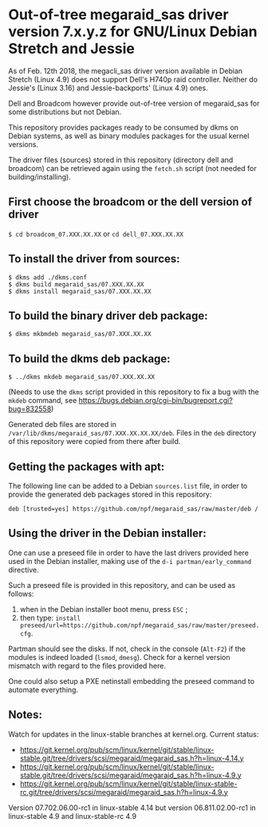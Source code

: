 Out-of-tree megaraid_sas driver version 7.x.y.z for GNU/Linux Debian Stretch and Jessie
=======================================================================================

As of Feb. 12th 2018, the megacli_sas driver version available in Debian Stretch (Linux 4.9) does not support Dell's H740p raid controller. Neither do Jessie's (Linux 3.16) and Jessie-backports' (Linux 4.9) ones.

Dell and Broadcom however provide out-of-tree version of megaraid_sas for some distributions but not Debian.

This repository provides packages ready to be consumed by dkms on Debian systems, as well as binary modules packages for the usual kernel versions.
 
The driver files (sources) stored in this repository (directory dell and broadcom) can be retrieved again using the `fetch.sh` script (not needed for building/installing).

First choose the broadcom or the dell version of driver
-------------------------------------------------------

`$ cd broadcom_07.XXX.XX.XX` or `cd dell_07.XXX.XX.XX`

To install the driver from sources:
-----------------------------------
```
$ dkms add ./dkms.conf
$ dkms build megaraid_sas/07.XXX.XX.XX
$ dkms install megaraid_sas/07.XXX.XX.XX
```

To build the binary driver deb package:
---------------------------------------
```
$ dkms mkbmdeb megaraid_sas/07.XXX.XX.XX
```

To build the dkms deb package:
------------------------------
```
$ ../dkms mkdeb megaraid_sas/07.XXX.XX.XX
```
(Needs to use the `dkms` script provided in this repository to fix a bug with the `mkdeb` command, see https://bugs.debian.org/cgi-bin/bugreport.cgi?bug=832558)

Generated deb files are stored in `/var/lib/dkms/megaraid_sas/07.XXX.XX.XX.XX/deb`. Files in the `deb` directory of this repository were copied from there after build.

Getting the packages with apt:
------------------------------

The following line can be added to a Debian `sources.list` file, in order to provide the generated deb packages stored in this repository:

```
deb [trusted=yes] https://github.com/npf/megaraid_sas/raw/master/deb /
```

Using the driver in the Debian installer:
-----------------------------------------
One can use a preseed file in order to have the last drivers provided here used in the Debian installer, making use of the `d-i partman/early_command` directive.

Such a preseed file is provided in this repository, and can be used as follows:
1. when in the Debian installer boot menu, press `ESC` ;
2. then type: `install preseed/url=https://github.com/npf/megaraid_sas/raw/master/preseed.cfg`.

Partman should see the disks. If not, check in the console (`Alt-F2`) if the modules is indeed loaded (`lsmod`, `dmesg`). Check for a kernel version mismatch with regard to the files provided here.

One could also setup a PXE netinstall embedding the preseed command to automate everything.

Notes:
------
Watch for updates in the linux-stable branches at kernel.org. Current status:

- https://git.kernel.org/pub/scm/linux/kernel/git/stable/linux-stable.git/tree/drivers/scsi/megaraid/megaraid_sas.h?h=linux-4.14.y
- https://git.kernel.org/pub/scm/linux/kernel/git/stable/linux-stable.git/tree/drivers/scsi/megaraid/megaraid_sas.h?h=linux-4.9.y
- https://git.kernel.org/pub/scm/linux/kernel/git/stable/linux-stable-rc.git/tree/drivers/scsi/megaraid/megaraid_sas.h?h=linux-4.9.y

Version 07.702.06.00-rc1 in linux-stable 4.14 but version 06.811.02.00-rc1 in linux-stable 4.9 and linux-stable-rc 4.9
